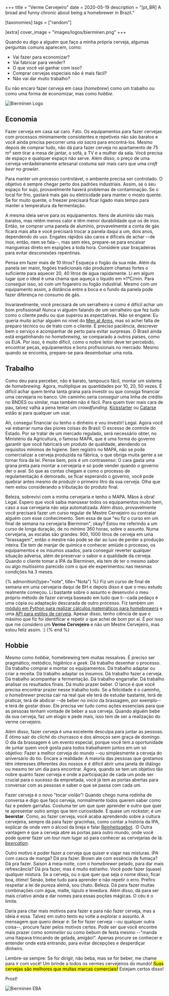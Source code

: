 +++
title = "Verme Cervejeiro"
date  = 2020-05-19
description = "[pt_BR] A broad and funny chronic about being a homebrewer in Brazil."

[taxonomies]
tags = ["random"]

[extra]
cover_image = "images/logos/bierminen.png"
+++

Quando eu digo a alguém que faço a minha própria cerveja, algumas perguntas comuns aparecem, como:

- Vai fazer para economizar?
- Vai fabricar para vender?
- O que você vai ganhar com isso?
- Comprar cervejas especiais não é mais fácil?
- Não vai dar muito trabalho?

Eu não encaro fazer cerveja em casa (*homebrew*) como um trabalho ou como uma forma de economizar, mas como *hobbie*.

![Bierminen Logo](/images/logos/bierminen.png "Bierminen logo: A colorful coat of arms with shield, wolf, wheat, helmet, and other elements")


## Economia
Fazer cerveja em casa sai caro.  Fato.  Os equipamentos para fazer cervejas com processos minimamente consistentes e repetíveis não são baratos e você ainda precisa percorrer uma *via sacra* para encontrá-los.  Mesmo depois de comprar tudo, não dá para fazer cerveja no apartamento de 75 m² sem tirar a mesa de jantar, o sofá, a TV e a mulher da sala.  Você precisa de espaço e qualquer espaço não serve.  Além disso, o preço de uma cerveja verdadeiramente artesanal costuma sair mais caro que uma *craft beer no growler*.

Para manter um processo controlável, o ambiente precisa ser controlado.  O objetivo é sempre chegar perto dos padrões industriais.  Assim, se o seu espaço for sujo, provavelmente haverá problemas de contaminação.  Se o local for frio, gastará mais gás ou eletricidade para manter o mosto quente.  Se for muito quente, o freezer precisará ficar ligado mais tempo para manter a temperatura da fermentação.

A mesma ideia serve para os equipamentos.  Itens de alumínio são mais baratos, mas retêm menos calor e têm menor durabilidade que os de inox.  Então, se comprar uma panela de alumínio, provavelmente a conta de gás ficará mais alta e você precisará trocar a panela daqui a um, dois anos, dependendo do uso.  Engates rápidos são caros e difíceis de achar --de inox, então, nem se fala--, mas sem eles, prepare-se para encaixar mangueiras direto em espigões a toda hora.  Considere usar braçadeiras para evitar desconexões repentinas.

Pensa em fazer mais de 10 litros?  Esqueça o fogão da sua mãe.  Além da panela ser maior, fogões tradicionais não produzem chamas fortes o suficiente para aquecer 20, 40 litros de água rapidamente.  Li em algum lugar que o ideal é uma chama que aqueça o líquido em &approx;1&deg;C/min.  Para conseguir isso, só com um fogareiro ou fogão industrial.  Mesmo com um equipamento assim, a distância entre a boca e o fundo da panela pode fazer diferença no consumo de gás.

Invariavelmente, você precisará de um serralheiro e como é difícil achar um bom profissional!  Nunca vi alguém falando de um serralheiro que fez tudo como o cliente pediu ou que superou as expectativas.  Não se engane: Eu queria muito achar alguém no nível do [Men at Arms](https://www.youtube.com/channel/UCNKcMBYP_-18FLgk4BYGtfw), mas só achei falta de preparo técnico ou de trato com o cliente.  É preciso paciência, descrever bem o serviço e acompanhar de perto para evitar surpresas.  O Brasil ainda está engatinhando no *homebrewing*, se comparado a outros países, como os EUA.  Por isso, é muito difícil, como o nobre leitor deve ter percebido, encontrar peças, equipamentos e bons profissionais no mercado.  Mesmo quando se encontra, prepare-se para desembolsar uma nota.


## Trabalho
Como deu para perceber, não é barato, tampouco fácil, montar um sistema de *homebrewing*.  Agora, multiplique as quantidades por 10, 20, 50 vezes.  É difícil achar quem tenha tanta grana para investir ou que consiga financiar uma cervejaria no banco.  Um caminho seria conseguir uma linha de crédito no BNDES ou similar, mas também não é fácil.  Para quem tiver mais cara de pau, talvez valha a pena tentar um *crowdfunding*.  [Kickstarter](https://www.kickstarter.com/) ou [Catarse](https://www.catarse.me/) estão aí para qualquer um usar.

Ah, consegui financiar ou tenho o dinheiro e vou investir!  Legal.  Agora você vai esbarrar numa das piores coisas do Brasil: O excesso de controle do Estado.  Por se tratar de um mercado regulado, será necessário obter, no Ministério da Agricultura, o famoso MAPA, que é uma forma do governo garantir que você fabricará um produto de qualidade, atendendo os requisitos mínimos de higiene.  Sem registro no MAPA, não se pode comercializar a cerveja produzida na fábrica, o que obriga muita gente a se tornar fora da lei.  Pense bem, pois é um contrasenso: O cara gasta uma grana preta para montar a cervejaria e só pode vender quando o governo der o aval.  Só que as contas chegam e como o processo de regulamentação é demorado, se ficar esperando o governo, você pode quebrar antes mesmo de produzir o primeiro litro da sua cerveja.  Olha que nem estou considerando a tributação do produto final.

Beleza, sobrevivi com a minha cervejaria e tenho o MAPA.  Mãos à obra!  Legal.  Espero que você saiba manusear todos os equipamentos muito bem, caso a sua cervejaria não seja automatizada.  Além disso, provavelmente você precisará fazer um curso regular de Mestre Cervejeiro ou contratar alguém com esse conhecimento.  Sem essa de que "eu fiz o curso em um final de semana na cervejaria Bierminen", okay?  Estou me referindo a um curso de longa duração, de no mínimo 360 horas, sobre o assunto.  Numa cervejaria, as escalas são grandes: 900, 1000 litros de cerveja em uma "brassagem", então o mestre não pode se dar ao luxo de perder a produção inteira.  Ele tem de manjar de química e conhecer amiúde o processo, os equipamentos e os insumos usados, para conseguir reverter qualquer situação adversa, além de preservar o sabor e a qualidade da cerveja.  Quando o cliente tomar a IPA da Bierminen, ela tem de ter o mesmo sabor ou algo muitíssimo parecido com o que ele experimentou nas mesmas condições há 3 meses.

{% admonition(type="note", title="Nota") %}
Fiz um curso de final de semana em uma cervejaria daqui de BH e depois disso é que o meu estudo realmente começou.  Li bastante sobre o assunto e desenvolvi o meu próprio método de fazer cerveja baseado em tudo que li --cada pedaço é uma cópia ou adaptação descarada de outro processo.  Fiz também um [módulo em Python para realizar cálculos matemáticos para *homebrewers*](https://github.com/lopes/bierminen/tree/master/acan) e uma [API para estilos de cerveja](https://github.com/lopes/bierminen/tree/master/ninkasi).  Apesar disso, tenho ciência de que o máximo que fiz foi identificar e repetir o que achei de bom por aí.  É por isso que me considero um **Verme Cervejeiro** e não um Mestre Cervejeiro, mas estou feliz assim.  :)
{% end %}


## Hobbie
Mesmo como *hobbie*, homebrewing tem muitas ressalvas.  É preciso ser pragmático, metódico, higiênico e *geek*.  Dá trabalho desenhar o processo.  Dá trabalho comprar e montar os equipamentos.  Dá trabalho adaptar ou criar a receita.  Dá trabalho adaptar os insumos.  Dá trabalho fazer a cerveja.  Dá trabalho acompanhar a fermentação.  Dá trabalho engarrafar.  Dá trabalho analisar os resultados finais.  Dá muito prazer beber.  O lance é que você precisa encontrar prazer nesse trabalho todo.  Se a felicidade é o caminho, o *homebrewer* precisa cair na real que ele terá de estudar bastante, terá de praticar, terá de abdicar --de beber no início da brassagem, por exemplo-- e terá de gostar disso.  Ele precisa ver tudo como ações essenciais para que as pessoas tenham vontade de beber a sua cerveja.  Quando alguém bebe da sua cerveja, faz um elogio e pede mais, isso tem de ser a realização do verme cervejeiro.

Além disso, fazer cerveja é uma excelente desculpa para juntar as pessoas.  É ótimo sair do *cliché* do churrasco e dos almoços sem graça de domingo.  O dia da brassagem é um evento especial, porque você tem a oportunidade de juntar quem você gosta para todos trabalharem juntos em um só objetivo: Fazer a melhor cerveja do mundo --ou simplesmente a cerveja do aniversário do tio.  Encare a realidade: A maioria das pessoas que gostamos têm interesses diferentes dos nossos e é difícil abrir uma janela de diálogo ou mesmo ter um dia para encontrar.  Agora, quando se tem um objetivo tão nobre quanto fazer cerveja e onde a participação de cada um pode ser crucial para o sucesso da empreitada, você já tem as portas abertas para conversar com as pessoas e saber o que se passa com cada um.

Fazer cerveja é o novo "tocar violão"!  Quando chego numa rodinha de conversa e digo que faço cerveja, normalmente todos querem saber como faz e pedem garrafas.  Costuma ter um que quer aprender e outro que quer te apresentar outro amigo que tem curiosidade.  É quase um *rockstar*; é um **beerstar**.  Como, ao fazer cerveja, você acaba aprendendo sobre a cultura cervejeira, sempre dá para fazer gracinhas, como contar a história da IPA, explicar de onde vem o álcool da breja e falar [Reinheitsgebot](https://en.wikipedia.org/wiki/Reinheitsgebot).  :D  Outra vantagem é que a cerveja abre as portas para outro mundo, onde você pode querer fazer um *tour* num lugar só para conhecer as cervejarias de lá: [*beercation*](https://www.craftbeer.com/category/beercation-destination).

Outro motivo é poder fazer a cerveja que quiser e viajar nas misturas.  IPA com casca de manga?  Dá pra fazer.  Brown ale com essência de fumaça?  Dá pra fazer.  Saison à meia-noite, com o *homebrewer* pelado, para dar mais refrescância?  Dá pra fazer, mas é muito estranho.  Você pode fazer (quase) qualquer mistura.  Se a cerveja, ou o que quer que seja o nome disso, ficar boa, ótimo!  Senão, bebe tudo para aprender e não repetir o erro.  Prefiro respeitar a lei de pureza alemã, sou chato.  Beleza.  Dá para fazer muitas combinações com água, malte, lúpulo e levedura.  Além disso, dá para ser mais criativo ainda e dar nomes para essas poções mágicas.  O céu é o limite.

Daria para citar mais motivos para fazer e para não fazer cerveja, mas a ideia é essa.  Talvez em outro texto eu volte a explorar o assunto.  A mensagem que quero deixar é: Se for fazer cerveja --ou qualquer outra coisa--, procure fazer pelos motivos certos.  Pode ser que você encontre mais prazer como *sommelier* ou como bebum de festa mesmo --"manda uma Itaipava trincando de gelada, amigão!".  Apenas procure se conhecer e entender onde está entrando, para evitar decepções e desperdiçar dinheiro.

Lembre-se sempre: Se for dirigir, não beba, mas se for beber, me chame para ir com você!  Um brinde a todos os vermes cervejeiros do mundo!  <mark>Suas cervejas são melhores que muitas marcas comerciais!</mark>  Estejam certos disso!

Prost!

![Bierminen EBA](/images/pic-my-english-brownale.jpg "A cup of English Brown Ale made by Bierminen, a dark beer with foam - the first and only")
